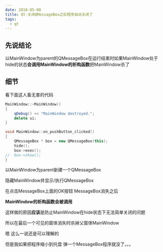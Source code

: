 ```yaml
---
date: 2018-05-08
title: Qt-关闭QMessageBox之后程序自动关闭了
tags:
  - qt
---
```


## 先说结论

以MainWindow为parent的QMessageBox在运行结束时如果MainWindow处于hide的状态**会调用MainWindow的析构函数**把MainWindow杀了

## 细节

看下面这人畜无害的代码

```cpp
MainWindow::~MainWindow()
{
	qDebug() << "MainWindow destroyed.";
	delete ui;
}

void MainWindow::on_pushButton_clicked()
{
	QMessageBox * box = new QMessageBox(this);
	hide();
	box->exec();
//	box->show();
}
```

以MainWindow为parent新建一个QMessageBox

隐藏MainWindow并显示/执行QMessageBox

在点击MessageBox上面的OK按钮 MessageBox消失之后

**MainWindow的析构函数会被调用**

这样做的原因**应该**是防止MainWindow在hide状态下无法简单关闭的问题

所以在最后一个可见的窗体消失时杀掉父窗体MainWindow

嗯 这么一说还是可以理解的

但是我如果把程序缩小到托盘 弹一个MessageBox程序就没了。。。

